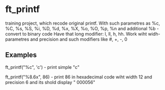 # ft_printf

training project, which recode original printf.
With such parametres as %c, %C, %s, %S, %i, %D, %d, %x, %X, %o, %O, %p, %n and additional %b - convert to binary code
Have that long modifier: l, ll, h, hh.
Work wiht widh-parametres and precision and such modifiers like #, +, -, 0

## Examples
ft_printf("%c", 'c') - print simple "c"

ft_printf("%8.6x", 86) - print 86 in hexadecimal code wiht width 12 and precision 6 and its shold display "  000056"
